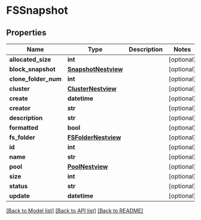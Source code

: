# FSSnapshot

## Properties
Name | Type | Description | Notes
------------ | ------------- | ------------- | -------------
**allocated_size** | **int** |  | [optional] 
**block_snapshot** | [**SnapshotNestview**](SnapshotNestview.md) |  | [optional] 
**clone_folder_num** | **int** |  | [optional] 
**cluster** | [**ClusterNestview**](ClusterNestview.md) |  | [optional] 
**create** | **datetime** |  | [optional] 
**creator** | **str** |  | [optional] 
**description** | **str** |  | [optional] 
**formatted** | **bool** |  | [optional] 
**fs_folder** | [**FSFolderNestview**](FSFolderNestview.md) |  | [optional] 
**id** | **int** |  | [optional] 
**name** | **str** |  | [optional] 
**pool** | [**PoolNestview**](PoolNestview.md) |  | [optional] 
**size** | **int** |  | [optional] 
**status** | **str** |  | [optional] 
**update** | **datetime** |  | [optional] 

[[Back to Model list]](../README.md#documentation-for-models) [[Back to API list]](../README.md#documentation-for-api-endpoints) [[Back to README]](../README.md)


